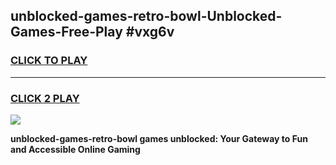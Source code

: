 
## unblocked-games-retro-bowl-Unblocked-Games-Free-Play #vxg6v
<h3>
<a href="https://us.freeplayer.one?title=unblocked-games-retro-bowl&ref=9M">CLICK TO PLAY</a></h3>
<hr>

<h3>
<a href="https://us.freeplayer.one?title=unblocked-games-retro-bowl&ref=9M">CLICK 2 PLAY</a>
  
</h3>

<a href="https://us.freeplayer.one?title=unblocked-games-retro-bowl&ref=9M"><img src="https://clearcache.store/games.png"></a>


**unblocked-games-retro-bowl games unblocked: Your Gateway to Fun and Accessible Online Gaming**
